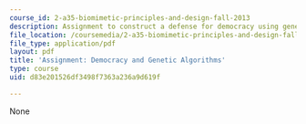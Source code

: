 ```yaml
---
course_id: 2-a35-biomimetic-principles-and-design-fall-2013
description: Assignment to construct a defense for democracy using genetic algorithms.
file_location: /coursemedia/2-a35-biomimetic-principles-and-design-fall-2013/d83e201526df3498f7363a236a9d619f_MIT2_A35F13_assignment_8.pdf
file_type: application/pdf
layout: pdf
title: 'Assignment: Democracy and Genetic Algorithms'
type: course
uid: d83e201526df3498f7363a236a9d619f

---
```

None